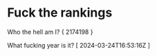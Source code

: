 # Fuck the rankings

Who the hell am I?
{ 2174198 }

What fucking year is it?
[ 2024-03-24T16:53:16Z ]
